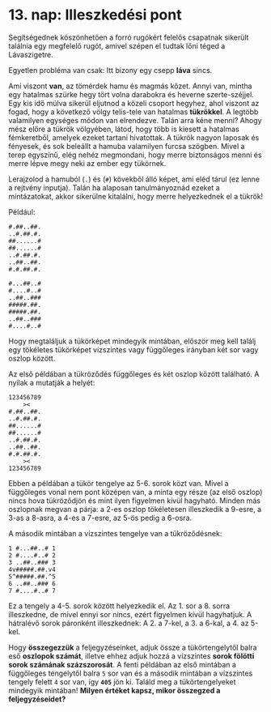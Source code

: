 # 13. nap: Illeszkedési pont

Segítségednek köszönhetően a forró rugókért felelős csapatnak sikerült találnia egy megfelelő rugót, amivel szépen el tudtak lőni téged a Lávaszigetre.

Egyetlen probléma van csak: Itt bizony egy csepp **láva** sincs. 

Ami viszont **van**, az tömérdek hamu és magmás kőzet. Annyi van, mintha egy hatalmas szürke hegy tört volna darabokra és heverne szerte-széjjel. Egy kis idő múlva sikerül eljutnod a közeli csoport hegyhez, ahol viszont az fogad, hogy a következő völgy telis-tele van hatalmas **tükrökkel**. A legtöbb valamilyen egységes módon van elrendezve. Talán arra kéne menni?
Ahogy mész előre a tükrök völgyében, látod, hogy több is kiesett a hatalmas fémkeretből, amelyek ezeket tartani hivatottak. A tükrök nagyon laposak és fényesek, és sok beleállt a hamuba valamilyen furcsa szögben. Mivel a terep egyszínű, elég nehéz megmondani, hogy merre biztonságos menni és merre lépve megy neki az ember egy tükörnek. 

Lerajzolod a hamuból (``.``) és (``#``) kövekből álló képet, ami eléd tárul (ez lenne a rejtvény inputja). 
Talán ha alaposan tanulmányoznád ezeket a mintázatokat, akkor sikerülne kitalálni, hogy merre helyezkednek el a tükrök!

Például:

```
#.##..##.
..#.##.#.
##......#
##......#
..#.##.#.
..##..##.
#.#.##.#.

#...##..#
#....#..#
..##..###
#####.##.
#####.##.
..##..###
#....#..#
```

Hogy megtaláljuk a tükörképet mindegyik mintában, először meg kell találj egy tökéletes tükörképet vízszintes vagy függőleges irányban két sor vagy oszlop között.

Az első példában a tükröződés függőleges és két oszlop között található. A nyilak a mutatják a helyét:

```
123456789
    ><   
#.##..##.
..#.##.#.
##......#
##......#
..#.##.#.
..##..##.
#.#.##.#.
    ><   
123456789
```

Ebben a példában a tükör tengelye az 5-6. sorok közt van. Mivel a függőleges vonal nem pont középen van, a minta egy része (az első oszlop) nincs hova tükröződjön és mint ilyen figyelmen kívül hagyható. Minden más oszlopnak megvan a párja: a 2-es oszlop tökéletesen illeszkedik a 9-esre, a 3-as a 8-asra, a 4-es a 7-esre, az 5-ös pedig a 6-osra.

A második mintában a vízszintes tengelye van a tükröződésnek:

```
1 #...##..# 1
2 #....#..# 2
3 ..##..### 3
4v#####.##.v4
5^#####.##.^5
6 ..##..### 6
7 #....#..# 7
```

Ez a tengely a 4-5. sorok között helyezkedik el. Az 1. sor a 8. sorra illeszkedne, de mivel ennyi sor nincs, ezért figyelmen kívül hagyhatjuk. A hátralévő sorok páronként illeszkednek: A 2. a 7-kel, a 3. a 6-kal, a 4. az 5-kel.

Hogy **összegezzük** a feljegyzéseinket, adjuk össze a tükörtengelytől balra eső **oszlopok számát**, illetve ehhez adjuk hozzá a vízszintes **sorok fölötti sorok számának százszorosát**. A fenti példában az első mintában a függőleges tengelytől balra ``5`` sor van és a második mintában a vízszintes tengely felett ``4`` sor van, így **``405``** jön ki. Találd meg a tükörtengelyeket mindegyik mintában! **Milyen értéket kapsz, mikor összegzed a feljegyzéseidet?**


